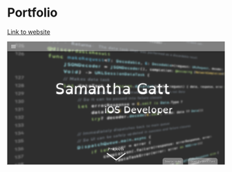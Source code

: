 # Portfolio

[Link to website](https://samanthagatt.com)

[![Portfolio home page](portfolio_home_page.png)](https://samanthagatt.com "Portfolio home page")
